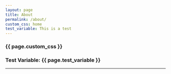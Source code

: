 ```yaml
---
layout: page
title: About
permalink: /about/
custom_css: home
test_variable: This is a test
---
```


<h3>{{ page.custom_css }}</h3>
<h3>Test Variable: {{ page.test_variable }}</h3>

---
